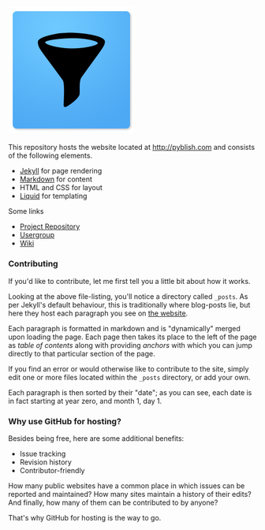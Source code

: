 ### ![](images/logo_macaw_small.png)
<!-- ### ![](images/logo_macaw_extrasmall.png) -->

This repository hosts the website located at http://pyblish.com and consists of the following elements.

- [Jekyll][] for page rendering
- [Markdown][] for content
- HTML and CSS for layout
- [Liquid][] for templating

Some links

- [Project Repository][repo]
- [Usergroup][usergroup]
- [Wiki][wiki]

### Contributing

If you'd like to contribute, let me first tell you a little bit about how it works.

Looking at the above file-listing, you'll notice a directory called `_posts`. As per Jekyll's default behaviour, this is traditionally where blog-posts lie, but here they host each paragraph you see on [the website][web].

Each paragraph is formatted in markdown and is "dynamically" merged upon loading the page. Each page then takes its place to the left of the page as *table of contents* along with providing *anchors* with which you can jump directly to that particular section of the page.

If you find an error or would otherwise like to contribute to the site, simply edit one or more files located within the `_posts` directory, or add your own. 

Each paragraph is then sorted by their "date"; as you can see, each date is in fact starting at year zero, and month 1, day 1.

### Why use GitHub for hosting?

Besides being free, here are some additional benefits:

- Issue tracking
- Revision history
- Contributor-friendly

How many public websites have a common place in which issues can be reported and maintained? How many sites maintain a history of their edits? And finally, how many of them can be contributed to by anyone?

That's why GitHub for hosting is the way to go.

[usergroup]: https://groups.google.com/forum/#!forum/pyblish
[wiki]: https://github.com/abstractfactory/pyblish/wiki
[repo]: https://github.com/abstractfactory/pyblish
[Jekyll]: http://jekyllrb.com
[Liquid]: http://liquidmarkup.org/
[web]: http://pyblish.com
[Markdown]: http://daringfireball.net/projects/markdown/